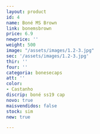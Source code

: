 ```yaml
---
layout: product
id: 4
name: Boné MS Brown
link: bonemsbrown
price: 6.9
newprice: ''
weight: 500
image: "/assets/images/1.2-3.jpg"
sec: '/assets/images/1.2-3.jpg'
thir: ''
four: ''
categoria: bonesecaps
att: ''
color:
- Castanho
discrip: boné ss19 cap
novo: true
maisvendidos: false
stock: sim
new: true

---
```

